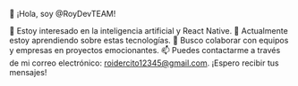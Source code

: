 👋 ¡Hola, soy @RoyDevTEAM!

👀 Estoy interesado en la inteligencia artificial y React Native.
🌱 Actualmente estoy aprendiendo sobre estas tecnologías.
💞️ Busco colaborar con equipos y empresas en proyectos emocionantes.
📫 Puedes contactarme a través de mi correo electrónico: roidercito12345@gmail.com. ¡Espero recibir tus mensajes!

<!---
RoyDevTEAM/RoyDevTEAM is a ✨ special ✨ repository because its `README.md` (this file) appears on your GitHub profile.
You can click the Preview link to take a look at your changes.
--->
